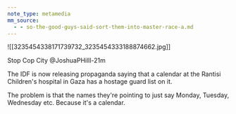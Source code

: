 ```yaml
---
note_type: metamedia
mm_source:
  - - so-the-good-guys-said-sort-them-into-master-race-a.md
---
```


![[3235454338171739732_3235454333188874662.jpg]]

Stop Cop City @JoshuaPHilll-21m

The IDF is now releasing propaganda saying
that a calendar at the Rantisi Children's
hospital in Gaza has a hostage guard list on
it.

The problem is that the names they're
pointing to just say Monday, Tuesday,
Wednesday etc. Because it's a calendar.


